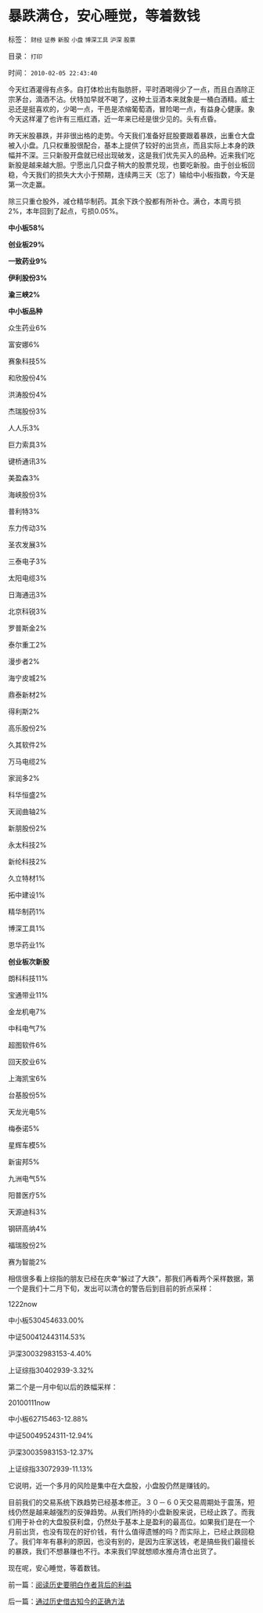 # 暴跌满仓，安心睡觉，等着数钱

标签： `财经` `证券` `新股` `小盘` `博深工具` `沪深` `股票` 

目录： `打印`

时间： `2010-02-05 22:43:40`

今天红酒灌得有点多。自打体检出有脂肪肝，平时酒喝得少了一点，而且白酒除正宗茅台，滴酒不沾。伏特加早就不喝了，这种土豆酒本来就象是一桶白酒精。威士忌还是挺喜欢的，少喝一点，干邑是浓缩葡萄酒，冒险喝一点，有益身心健康。象今天这样灌了也许有三瓶红酒，近一年来已经是很少见的。头有点昏。

昨天米股暴跌，并非很出格的走势。今天我们准备好屁股要跟着暴跌，出重仓大盘被入小盘。几只权重股很配合，基本上提供了较好的出货点，而且实际上本身的跌幅并不深。三只新股开盘就已经出现破发，这是我们优先买入的品种。近来我们吃新股是越来越大胆。宁愿出几只盘子稍大的股票兑现，也要吃新股。由于创业板回稳，今天我们的损失大大小于预期，连续两三天（忘了）输给中小板指数，今天是第一次走赢。

除三只重仓股外，减仓精华制药。其余下跌个股都有所补仓。满仓，本周亏损2%，本年回到了起点，亏损0.05%。

**中小板58%**

**创业板29%**

**一致药业9%**

**伊利股份3%**

**渝三峡2%**



**中小板品种**

众生药业6%

富安娜6%

赛象科技5%

和欣股份4%

洪涛股份4%

杰瑞股份3%

人人乐3%

巨力索具3%

键桥通讯3%

美盈森3%

海峡股份3%

普利特3%

东力传动3%

圣农发展3%

三泰电子3%

太阳电缆3%

日海通迅3%

北京科锐3%

罗普斯金2%

泰尔重工2%

漫步者2%

海宁皮城2%

鼎泰新材2%

得利斯2%

高乐股份2%

久其软件2%

万马电缆2%

家润多2%

科华恒盛2%

天润曲轴2%

新朋股份2%

永太科技2%

新纶科技2%

久立特材1%

拓中建设1%

精华制药1%

博深工具1%

恩华药业1%

**创业板次新股**

朗科科技11%

宝通带业11%

金龙机电7%

中科电气7%

超图软件6%

回天胶业6%

上海凯宝6%

台基股份5%

天龙光电5%

梅泰诺5%

星辉车模5%

新宙邦5%

九洲电气5%

阳普医疗5%

天源迪科3%

钢研高纳4%

福瑞股份2%

赛为智能2%

相信很多看上综指的朋友已经在庆幸“躲过了大跌”，那我们再看两个采样数据，第一个是我们十二月下旬，发出可以清仓的警告后到目前的折点采样：

1222now

中小板530454633.00%

中证500412443114.53%

沪深30032983153-4.40%

上证综指30402939-3.32%

第二个是一月中旬以后的跌幅采样：

20100111now

中小板62715463-12.88%

中证50049524311-12.94%

沪深30035983153-12.37%

上证综指33072939-11.13%

它说明，近一个多月的风险是集中在大盘股，小盘股仍然是赚钱的。

目前我们的交易系统下跌趋势已经基本修正。３０－６０天交易周期处于震荡，短线仍然是越来越强烈的反弹趋势。从我们所持的小盘新股来说，已经止跌了。而我们用于补仓的大盘股获利盘，仍然处于基本上是盈利的最高位。如果我们是在一个月前出货，也没有现在的好价钱，有什么值得遗憾的吗？而实际上，已经止跌回稳了。我们年年有暴利的原因，也没有别的，是因为庄家送钱，老是搞些我们最擅长的暴跌，我们不想暴赚也不行。本来我们早就想顺水推舟清仓出货了。

现在呢，安心睡觉，等着数钱。



前一篇：[阅读历史要明白作者背后的利益](../../../2010/2/5/阅读历史要明白作者背后的利益.md)

后一篇：[通过历史借古知今的正确方法](../../../2010/2/5/通过历史借古知今的正确方法.md)